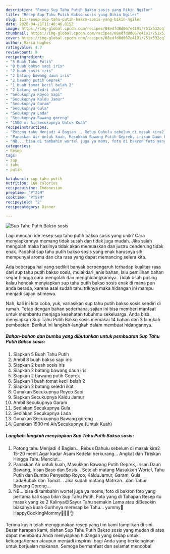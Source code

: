 ```yaml
---
description: "Resep Sup Tahu Putih Bakso sosis yang Bikin Ngiler"
title: "Resep Sup Tahu Putih Bakso sosis yang Bikin Ngiler"
slug: 111-resep-sup-tahu-putih-bakso-sosis-yang-bikin-ngiler
date: 2020-04-21T11:40:46.815Z
image: https://img-global.cpcdn.com/recipes/08edfd8d067e4191/751x532cq70/sup-tahu-putih-bakso-sosis-foto-resep-utama.jpg
thumbnail: https://img-global.cpcdn.com/recipes/08edfd8d067e4191/751x532cq70/sup-tahu-putih-bakso-sosis-foto-resep-utama.jpg
cover: https://img-global.cpcdn.com/recipes/08edfd8d067e4191/751x532cq70/sup-tahu-putih-bakso-sosis-foto-resep-utama.jpg
author: Maria Hughes
ratingvalue: 4.7
reviewcount: 9
recipeingredient:
- "5 Buah Tahu Putih"
- "8 buah bakso sapi iris"
- "2 buah sosis iris"
- "2 batang bawang daun iris"
- "2 bawang putih Geprek"
- "1 buah tomat kecil belah 2"
- "2 batang seledri ikat"
- "Secukupnya Royco Sapi"
- "Secukupnya Kaldu Jamur"
- "Secukupnya Garam"
- "Secukupnya Gula"
- "Secukupnya Lada"
- "Secukupnya Bawang goreng"
- "1500 ml AirSecukupnya Untuk Kuah"
recipeinstructions:
- "Potong tahu Menjadi 4 Bagian... Rebus Dahulu sebelum di masak kira2 15-20 menit Agar kadar Asam Kedelai berkurang... Angkat dan Tiriskan Hingga Tahu Menciut..."
- "Panaskan Air untuk kuah, Masukkan Bawang Putih Geprek, irisan Daun Bawang, Irisan Baso dan Sosis... Setelah matang Masukkan Wortel, Tahu Putih dan Bumbu Penyedap Royco, KalduJamur, Garam, Gula, LadaBubuk dan Tomat... Jika sudah matang Matikan...dan Tabur Bawang Goreng..."
- "NB... bisa di tambahin wortel juga ya moms, foto di bakron foto yang pertama kali saya bikin Sup Tahu Putih, Foto yang di Tahapan Resep itu masak yang ke 2 Kalinya😊Sayur Tahu semakin Lama atau diBesokin biasanya kuah Gurihnya meresap ke Tahu... yummy🤤 HappyCookingMommy👩‍🍳😘👌"
categories:
- Resep
tags:
- sup
- tahu
- putih

katakunci: sup tahu putih 
nutrition: 168 calories
recipecuisine: Indonesian
preptime: "PT22M"
cooktime: "PT57M"
recipeyield: "2"
recipecategory: Dinner

---
```



![Sup Tahu Putih Bakso sosis](https://img-global.cpcdn.com/recipes/08edfd8d067e4191/751x532cq70/sup-tahu-putih-bakso-sosis-foto-resep-utama.jpg)

Lagi mencari ide resep sup tahu putih bakso sosis yang unik? Cara menyiapkannya memang tidak susah dan tidak juga mudah. Jika salah mengolah maka hasilnya tidak akan memuaskan dan justru cenderung tidak enak. Padahal sup tahu putih bakso sosis yang enak harusnya sih mempunyai aroma dan cita rasa yang dapat memancing selera kita.



Ada beberapa hal yang sedikit banyak berpengaruh terhadap kualitas rasa dari sup tahu putih bakso sosis, mulai dari jenis bahan, lalu pemilihan bahan segar hingga cara mengolah dan menghidangkannya. Tidak usah pusing kalau hendak menyiapkan sup tahu putih bakso sosis enak di mana pun anda berada, karena asal sudah tahu triknya maka hidangan ini mampu menjadi sajian istimewa.


Nah, kali ini kita coba, yuk, variasikan sup tahu putih bakso sosis sendiri di rumah. Tetap dengan bahan sederhana, sajian ini bisa memberi manfaat untuk membantu menjaga kesehatan tubuhmu sekeluarga. Anda bisa menyiapkan Sup Tahu Putih Bakso sosis memakai 14 bahan dan 3 langkah pembuatan. Berikut ini langkah-langkah dalam membuat hidangannya.

<!--inarticleads1-->

##### Bahan-bahan dan bumbu yang dibutuhkan untuk pembuatan Sup Tahu Putih Bakso sosis:

1. Siapkan 5 Buah Tahu Putih
1. Ambil 8 buah bakso sapi iris
1. Siapkan 2 buah sosis iris
1. Siapkan 2 batang bawang daun iris
1. Siapkan 2 bawang putih Geprek
1. Siapkan 1 buah tomat kecil belah 2
1. Siapkan 2 batang seledri ikat
1. Gunakan Secukupnya Royco Sapi
1. Siapkan Secukupnya Kaldu Jamur
1. Ambil Secukupnya Garam
1. Sediakan Secukupnya Gula
1. Sediakan Secukupnya Lada
1. Gunakan Secukupnya Bawang goreng
1. Gunakan 1500 ml Air/Secukupnya (Untuk Kuah)




<!--inarticleads2-->

##### Langkah-langkah menyiapkan Sup Tahu Putih Bakso sosis:

1. Potong tahu Menjadi 4 Bagian... Rebus Dahulu sebelum di masak kira2 15-20 menit Agar kadar Asam Kedelai berkurang... Angkat dan Tiriskan Hingga Tahu Menciut...
1. Panaskan Air untuk kuah, Masukkan Bawang Putih Geprek, irisan Daun Bawang, Irisan Baso dan Sosis... Setelah matang Masukkan Wortel, Tahu Putih dan Bumbu Penyedap Royco, KalduJamur, Garam, Gula, LadaBubuk dan Tomat... Jika sudah matang Matikan...dan Tabur Bawang Goreng...
1. NB... bisa di tambahin wortel juga ya moms, foto di bakron foto yang pertama kali saya bikin Sup Tahu Putih, Foto yang di Tahapan Resep itu masak yang ke 2 Kalinya😊Sayur Tahu semakin Lama atau diBesokin biasanya kuah Gurihnya meresap ke Tahu... yummy🤤 HappyCookingMommy👩‍🍳😘👌




Terima kasih telah menggunakan resep yang tim kami tampilkan di sini. Besar harapan kami, olahan Sup Tahu Putih Bakso sosis yang mudah di atas dapat membantu Anda menyiapkan hidangan yang sedap untuk keluarga/teman ataupun menjadi inspirasi bagi Anda yang berkeinginan untuk berjualan makanan. Semoga bermanfaat dan selamat mencoba!
